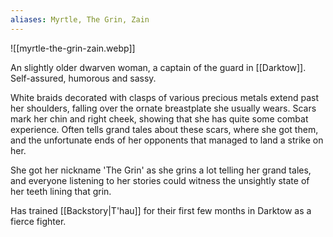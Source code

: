 ```yaml
---
aliases: Myrtle, The Grin, Zain
---
```

![[myrtle-the-grin-zain.webp]]

An slightly older dwarven woman, a captain of the guard in [[Darktow]]. Self-assured, humorous and sassy.

White braids decorated with clasps of various precious metals extend past her shoulders, falling over the ornate breastplate she usually wears. Scars mark her chin and right cheek, showing that  she has quite some combat experience. Often tells grand tales about these scars, where she got them, and the unfortunate ends of her opponents that managed to land a strike on her.

She got her nickname 'The Grin' as she grins a lot telling her grand tales, and everyone listening to her stories could witness the unsightly state of her teeth lining that grin.

Has trained [[Backstory|T'hau]] for their first few months in Darktow as a fierce fighter.